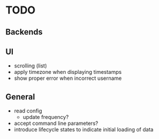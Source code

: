 # TODO

## Backends

## UI
 * scrolling (list)
 * apply timezone when displaying timestamps
 * show proper error when incorrect username

## General
* read config
  - update frequency?
* accept command line parameters?
* introduce lifecycle states to indicate initial loading of data

